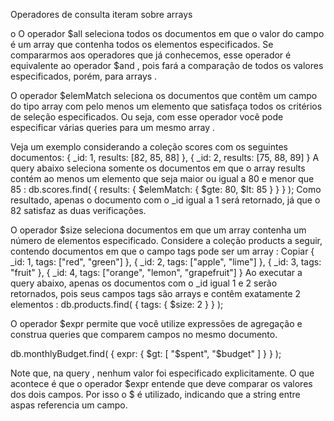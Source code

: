 Operadores de consulta iteram sobre arrays 

o O operador $all seleciona todos os documentos em que o valor do campo é um array que contenha todos os elementos especificados. Se compararmos aos operadores que já conhecemos, esse operador é equivalente ao operador $and , pois fará a comparação de todos os valores especificados, porém, para arrays .

O operador $elemMatch seleciona os documentos que contêm um campo do tipo array com pelo menos um elemento que satisfaça todos os critérios de seleção especificados. Ou seja, com esse operador você pode especificar várias queries para um mesmo array .


Veja um exemplo considerando a coleção scores com os seguintes documentos:
{ _id: 1, results: [82, 85, 88] },
{ _id: 2, results: [75, 88, 89] }
A query abaixo seleciona somente os documentos em que o array results contém ao menos um elemento que seja maior ou igual a 80 e menor que 85 :
db.scores.find(
  { results: { $elemMatch: { $gte: 80, $lt: 85 } } }
);
Como resultado, apenas o documento com o _id igual a 1 será retornado, já que o 82 satisfaz as duas verificações.


O operador $size seleciona documentos em que um array contenha um número de elementos especificado.
Considere a coleção products a seguir, contendo documentos em que o campo tags pode ser um array :
Copiar
{ _id: 1, tags: ["red", "green"] },
{ _id: 2, tags: ["apple", "lime"] },
{ _id: 3, tags: "fruit" },
{ _id: 4, tags: ["orange", "lemon", "grapefruit"] }
Ao executar a query abaixo, apenas os documentos com o _id igual 1 e 2 serão retornados, pois seus campos tags são arrays e contêm exatamente 2 elementos :
db.products.find(
  { tags: { $size: 2 } }
);

O operador $expr permite que você utilize expressões de agregação e construa queries que comparem campos no mesmo documento.

db.monthlyBudget.find(
  {
expr: { $gt: [ "$spent", "$budget" ] }
  }
);

Note que, na query , nenhum valor foi especificado explicitamente. O que acontece é que o operador $expr entende que deve comparar os valores dos dois campos. Por isso o $ é utilizado, indicando que a string entre aspas referencia um campo.
